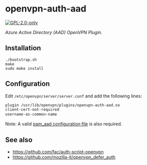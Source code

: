 # openvpn-auth-aad

[![GPL-2.0-only][gpl-badge]][gpl-license]

_Azure Active Directory (AAD) OpenVPN Plugin._

## Installation

```terminal
./bootstrap.sh
make
sudo make install
```

## Configuration

Edit `/etc/openvpn/server/server.conf` and add the following lines:

```txt
plugin /usr/lib/openvpn/plugins/openvpn-auth-aad.so
client-cert-not-required
username-as-common-name
```

Note: A valid [pam_aad configuration file](https://github.com/aad-for-linux/pam_aad#configuration-file) is also required.

## See also

- https://github.com/fac/auth-script-openvpn
- https://github.com/mozilla-it/openvpn_defer_auth

[gpl-badge]: https://img.shields.io/badge/license-GPL-green.svg
[gpl-license]: COPYING
